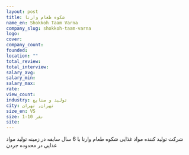 ```yaml
---
layout: post
title: شکوه طعام وارنا
name_en: Shokkoh Taam Varna
company_slug: shokkoh-taam-varna
logo: 
cover: 
company_count:
founded:
location: ""
total_review: 
total_interview: 
salary_avg: 
salary_min: 
salary_max: 
rate: 
view_count: 
industry: تولید و صنایع
city: تهران, تهران
size_en: VS
size: 1-10 نفر
site: 
---
```


شرکت تولید کننده مواد غذایی شکوه طعام وارنا با 6 سال سابقه در زمینه تولید مواد غذایی  در محدوده جردن
